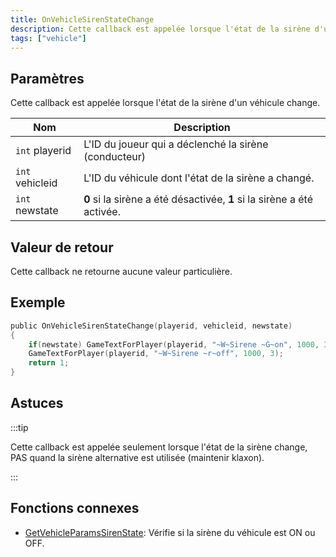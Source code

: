 ```yaml
---
title: OnVehicleSirenStateChange
description: Cette callback est appelée lorsque l'état de la sirène d'un véhicule change.
tags: ["vehicle"]
---
```


<VersionWarn name='callback' version='SA-MP 0.3.7' />

## Paramètres

Cette callback est appelée lorsque l'état de la sirène d'un véhicule change.

| Nom             | Description                                                             |
| --------------- | ----------------------------------------------------------------------- |
| `int` playerid  | L'ID du joueur qui a déclenché la sirène (conducteur)                   |
| `int` vehicleid | L'ID du véhicule dont l'état de la sirène a changé.                     |
| `int` newstate  | **0** si la sirène a été désactivée, **1** si la sirène a été activée.  |

## Valeur de retour

Cette callback ne retourne aucune valeur particulière.

## Exemple

```c
public OnVehicleSirenStateChange(playerid, vehicleid, newstate)
{
    if(newstate) GameTextForPlayer(playerid, "~W~Sirene ~G~on", 1000, 3);
    GameTextForPlayer(playerid, "~W~Sirene ~r~off", 1000, 3);
    return 1;
}
```

## Astuces

:::tip

Cette callback est appelée seulement lorsque l'état de la sirène change, PAS quand la sirène alternative est utilisée (maintenir klaxon).

:::

## Fonctions connexes

- [GetVehicleParamsSirenState](../functions/GetVehicleParamsSirenState): Vérifie si la sirène du véhicule est ON ou OFF.
